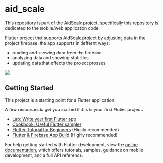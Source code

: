 # aid_scale

This repository is part of the <a href="https://github.com/Ahmad152/AidScale-Project">AidScale project</a>, specifically this repository is dedicated to the mobile/web application code.

Flutter project that supports AidScale project by adjusting data in the project firebase,
the app supports in deffernt ways:
- reading and showing data from the firebase
- analyzing data and showing statistics
- updating data that effects the project prosses

<img src="app_pics"/>

## Getting Started

This project is a starting point for a Flutter application.

A few resources to get you started if this is your first Flutter project:

- [Lab: Write your first Flutter app](https://docs.flutter.dev/get-started/codelab)
- [Cookbook: Useful Flutter samples](https://docs.flutter.dev/cookbook)
- [Flutter Tutorial for Beginners](https://www.youtube.com/playlist?list=PL4cUxeGkcC9jLYyp2Aoh6hcWuxFDX6PBJ) (Highly recommended)
- [Flutter & Firebase App Build](https://www.youtube.com/playlist?list=PL4cUxeGkcC9j--TKIdkb3ISfRbJeJYQwC) (Highly recommended)

For help getting started with Flutter development, view the
[online documentation](https://docs.flutter.dev/), which offers tutorials,
samples, guidance on mobile development, and a full API reference.
